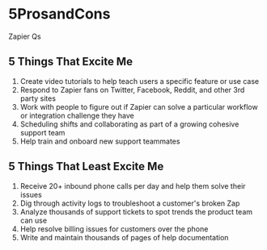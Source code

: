# 5ProsandCons
Zapier Qs

## **5 Things That Excite Me**

1. Create video tutorials to help teach users a specific feature or use case
2. Respond to Zapier fans on Twitter, Facebook, Reddit, and other 3rd party sites
3. Work with people to figure out if Zapier can solve a particular workflow or integration challenge they have
4. Scheduling shifts and collaborating as part of a growing cohesive support team
5. Help train and onboard new support teammates

## **5 Things That Least Excite Me**

1. Receive 20+ inbound phone calls per day and help them solve their issues
2. Dig through activity logs to troubleshoot a customer's broken Zap
3. Analyze thousands of support tickets to spot trends the product team can use
4. Help resolve billing issues for customers over the phone
5. Write and maintain thousands of pages of help documentation
